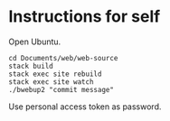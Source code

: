 # Instructions for self

Open Ubuntu.

	cd Documents/web/web-source
	stack build
	stack exec site rebuild
	stack exec site watch
	./bwebup2 "commit message"
	
Use personal access token as password.
